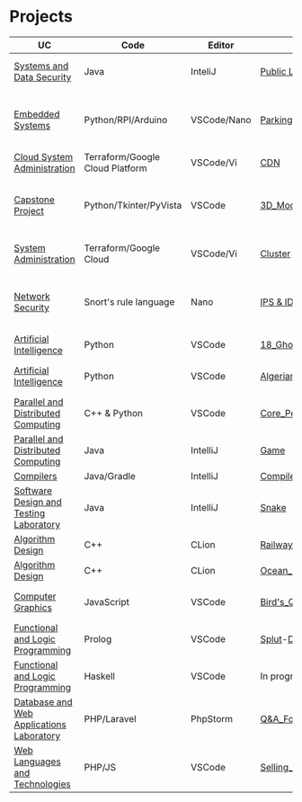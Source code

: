 # Projects
| UC   | Code      | Editor    | Title            | Description                                  |
|------|-----------|-----------|------------------|----------------------------------------------|
| [ Systems and Data Security](https://sigarra.up.pt/fcup/en/UCURR_GERAL.FICHA_UC_VIEW?pv_ocorrencia_id=527973)   | Java |  InteliJ  | [Public Ledger Auctions](https://github.com/Rui-Pedro-Borges-Silva/projects/tree/main/course_projects/Public_Ledger_Auctions)  | Descentralized blockchain for auctions
| [ Embedded Systems](https://sigarra.up.pt/fcup/en/UCURR_GERAL.FICHA_UC_VIEW?pv_ocorrencia_id=528110)   | Python/RPI/Arduino | VSCode/Nano     | [Parking Assistance](https://github.com/Rui-Pedro-Borges-Silva/projects/tree/main/course_projects/Parking_Assistance/src)  | Parking Assistance with Beeps and visual Assistance
| [Cloud System Administration](https://sigarra.up.pt/fcup/en/UCURR_GERAL.FICHA_UC_VIEW?pv_ocorrencia_id=507845)   | Terraform/Google Cloud Platform       | VSCode/Vi     | [CDN](https://github.com/Rui-Pedro-Borges-Silva/projects/tree/main/course_projects/Decentralized_Virtual_CDN)  | Descentralized Virtual CDN
| [Capstone Project](https://sigarra.up.pt/feup/en/UCURR_GERAL.FICHA_UC_VIEW?pv_ocorrencia_id=484443)| Python/Tkinter/PyVista  | VSCode   |[3D_Model_to_Immersive_Model](https://github.com/Rui-Pedro-Borges-Silva/projects/tree/main/course_projects/3D_Model_to_Immersive_Model)| robust tool designed to convert CSV data into 3D model formats
| [System Administration](https://sigarra.up.pt/fcup/en/ucurr_geral.ficha_uc_view?pv_ocorrencia_id=528117)   | Terraform/Google Cloud       | VSCode/Vi     | [Cluster](https://github.com/Rui-Pedro-Borges-Silva/projects/tree/main/course_projects/Ceph_Cluster)  | Ceph Cluster all configured in terraform                      |
|  [Network Security](https://sigarra.up.pt/fcup/en/UCURR_GERAL.FICHA_UC_VIEW?pv_ocorrencia_id=527970)  |  Snort's rule language    | Nano   |   [IPS & IDS](https://github.com/Rui-Pedro-Borges-Silva/projects/tree/main/course_projects/Network_Secutiry)   |   Proposing advanced IPS upgrades, countering unknowns   |
| [Artificial Intelligence](https://sigarra.up.pt/feup/en/ucurr_geral.ficha_uc_view?pv_ocorrencia_id=501691) | Python      | VSCode  | [18_Ghosts](https://github.com/Rui-Pedro-Borges-Silva/projects/tree/main/course_projects/18_Ghosts)-[Description](https://boardgamegeek.com/boardgame/70116/18-ghosts)           | Classic game                                 |
| [Artificial Intelligence](https://sigarra.up.pt/feup/en/ucurr_geral.ficha_uc_view?pv_ocorrencia_id=501691) | Python      | VSCode  | [Algerian_Fires](https://github.com/Rui-Pedro-Borges-Silva/projects/tree/main/course_projects/AlgerianFires)           | Utilizing weather to predict fire                                  |
| [Parallel and Distributed Computing](https://sigarra.up.pt/feup/en/ucurr_geral.ficha_uc_view?pv_ocorrencia_id=501690) | C++ & Python      | VSCode  | [Core_Performance](https://github.com/Rui-Pedro-Borges-Silva/projects/tree/main/course_projects/Core_performance)           | Performance evaluation of a single core                                 |
| [Parallel and Distributed Computing](https://sigarra.up.pt/feup/en/ucurr_geral.ficha_uc_view?pv_ocorrencia_id=501690) | Java      | IntelliJ  | [Game](https://github.com/Rui-Pedro-Borges-Silva/projects/tree/main/course_projects/Game_server)           | Game with server and clients                                 |
| [Compilers](https://sigarra.up.pt/feup/en/UCURR_GERAL.FICHA_UC_VIEW?pv_ocorrencia_id=501688) | Java/Gradle      | IntelliJ  | [Compiler](https://github.com/Rui-Pedro-Borges-Silva/projects/tree/main/course_projects/compiler)           | Compiler                                 |
| [Software Design and Testing Laboratory](https://sigarra.up.pt/feup/en/ucurr_geral.ficha_uc_view?pv_ocorrencia_id=501676) | Java      | IntelliJ  | [Snake](https://github.com/Rui-Pedro-Borges-Silva/projects/tree/main/course_projects/Improved_Snake)           | Classic game                                 |
| [Algorithm Design](https://sigarra.up.pt/feup/en/ucurr_geral.ficha_uc_view?pv_ocorrencia_id=501678)   | C++       | CLion     | [Railway_Network](https://github.com/Rui-Pedro-Borges-Silva/projects/tree/main/course_projects/Railway_Network)  | Using greedy algorithms                      |
| [Algorithm Design](https://sigarra.up.pt/feup/en/ucurr_geral.ficha_uc_view?pv_ocorrencia_id=501678)   | C++       | CLion     | [Ocean_Shipping](https://github.com/Rui-Pedro-Borges-Silva/projects/tree/main/course_projects/Ocean_Shipping)   | Using dynamic programming                    |
| [Computer Graphics](https://sigarra.up.pt/feup/en/ucurr_geral.ficha_uc_view?pv_ocorrencia_id=501689)   | JavaScript| VSCode    | [Bird's_Quest](https://github.com/Rui-Pedro-Borges-Silva/projects/tree/main/course_projects/Birds_Quest)     | Using WebCGF library                         |
| [Functional and Logic Programming](https://sigarra.up.pt/feup/en/ucurr_geral.ficha_uc_view?pv_ocorrencia_id=520329)  | Prolog    | VSCode    | [Splut](https://github.com/Rui-Pedro-Borges-Silva/projects/tree/main/course_projects/Splut)-[Description](https://www.iggamecenter.com/en/rules/splut)       | Using logic programming                      |
| [Functional and Logic Programming](https://sigarra.up.pt/feup/en/ucurr_geral.ficha_uc_view?pv_ocorrencia_id=520329)  | Haskell   | VSCode    | In progress      | Using functional programming                 |
| [Database and Web Applications Laboratory](https://sigarra.up.pt/feup/en/ucurr_geral.ficha_uc_view?pv_ocorrencia_id=520328) | PHP/Laravel   | PhpStorm  | [Q&A_Forum](https://github.com/Rui-Pedro-Borges-Silva/projects/tree/main/course_projects/Forum)      | Collaborative Q&A website using MVC                    |
| [Web Languages and Technologies](https://sigarra.up.pt/feup/en/ucurr_geral.ficha_uc_view?pv_ocorrencia_id=520324) | PHP/JS   | VSCode  | [Selling_Tickets](https://github.com/Rui-Pedro-Borges-Silva/projects/tree/main/course_projects/Ticket_Website)      | Website tickets                    |

